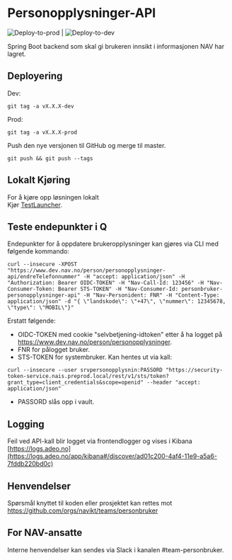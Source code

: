 # Personopplysninger-API

![Deploy-to-prod](https://github.com/navikt/personopplysninger-api/workflows/Deploy-to-prod/badge.svg) | ![Deploy-to-dev](https://github.com/navikt/personopplysninger-api/workflows/Deploy-to-dev/badge.svg)

Spring Boot backend som skal gi brukeren innsikt i informasjonen NAV har lagret. 

## Deployering

Dev:
```
git tag -a vX.X.X-dev
```

Prod:
```
git tag -a vX.X.X-prod
```

Push den nye versjonen til GitHub og merge til master.
```
git push && git push --tags
```

## Lokalt Kjøring

For å kjøre opp løsningen lokalt <br>
Kjør [TestLauncher](src/test/java/no/nav/personopplysninger/api/TestLauncher.java).

## Teste endepunkter i Q

Endepunkter for å oppdatere brukeropplysninger kan gjøres via CLI med følgende kommando:

```
curl --insecure -XPOST "https://www.dev.nav.no/person/personopplysninger-api/endreTelefonnummer" -H "accept: application/json" -H "Authorization: Bearer OIDC-TOKEN" -H "Nav-Call-Id: 123456" -H "Nav-Consumer-Token: Bearer STS-TOKEN" -H "Nav-Consumer-Id: personbruker-personopplysninger-api" -H "Nav-Personident: FNR" -H "Content-Type: application/json" -d "{ \"landskode\": \"+47\", \"nummer\": 12345678, \"type\": \"MOBIL\"}"
```

Erstatt følgende:
* OIDC-TOKEN med cookie "selvbetjening-idtoken" etter å ha logget på https://www.dev.nav.no/person/personopplysninger.
* FNR for pålogget bruker.
* STS-TOKEN for systembruker. Kan hentes ut via kall:

```
curl --insecure --user srvpersonopplysnin:PASSORD "https://security-token-service.nais.preprod.local/rest/v1/sts/token?grant_type=client_credentials&scope=openid" --header "accept: application/json"
```

* PASSORD slås opp i vault.


## Logging

Feil ved API-kall blir logget via frontendlogger og vises i Kibana<br>
[https://logs.adeo.no](https://logs.adeo.no/app/kibana#/discover/ad01c200-4af4-11e9-a5a6-7fddb220bd0c)

## Henvendelser

Spørsmål knyttet til koden eller prosjektet kan rettes mot https://github.com/orgs/navikt/teams/personbruker

## For NAV-ansatte

Interne henvendelser kan sendes via Slack i kanalen #team-personbruker.

